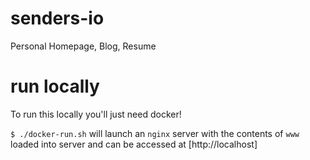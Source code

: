 # senders-io
Personal Homepage, Blog, Resume

# run locally
To run this locally you'll just need docker!

`$ ./docker-run.sh` will launch an `nginx` server with the contents of `www` loaded into server and can be accessed at [http://localhost]
